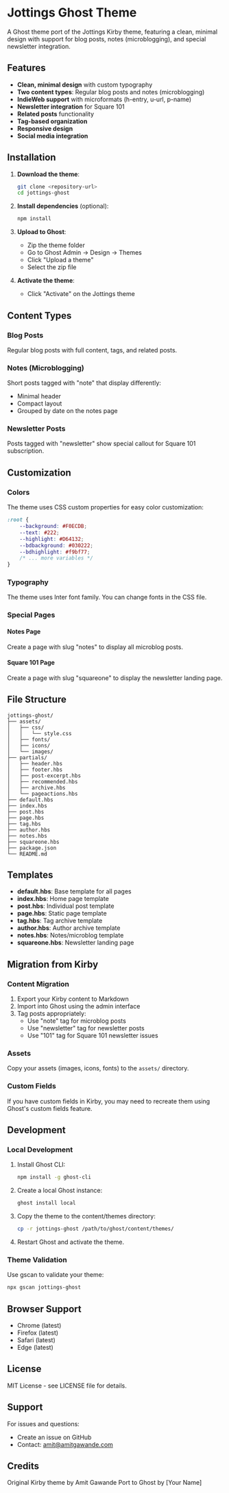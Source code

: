 # Jottings Ghost Theme

A Ghost theme port of the Jottings Kirby theme, featuring a clean, minimal design with support for blog posts, notes (microblogging), and special newsletter integration.

## Features

- **Clean, minimal design** with custom typography
- **Two content types**: Regular blog posts and notes (microblogging)
- **IndieWeb support** with microformats (h-entry, u-url, p-name)
- **Newsletter integration** for Square 101
- **Related posts** functionality
- **Tag-based organization**
- **Responsive design**
- **Social media integration**

## Installation

1. **Download the theme**:
   ```bash
   git clone <repository-url>
   cd jottings-ghost
   ```

2. **Install dependencies** (optional):
   ```bash
   npm install
   ```

3. **Upload to Ghost**:
   - Zip the theme folder
   - Go to Ghost Admin → Design → Themes
   - Click "Upload a theme"
   - Select the zip file

4. **Activate the theme**:
   - Click "Activate" on the Jottings theme

## Content Types

### Blog Posts
Regular blog posts with full content, tags, and related posts.

### Notes (Microblogging)
Short posts tagged with "note" that display differently:
- Minimal header
- Compact layout
- Grouped by date on the notes page

### Newsletter Posts
Posts tagged with "newsletter" show special callout for Square 101 subscription.

## Customization

### Colors
The theme uses CSS custom properties for easy color customization:

```css
:root {
    --background: #F0ECDB;
    --text: #222;
    --highlight: #D64132;
    --bdbackground: #030222;
    --bdhighlight: #f9bf77;
    /* ... more variables */
}
```

### Typography
The theme uses Inter font family. You can change fonts in the CSS file.

### Special Pages

#### Notes Page
Create a page with slug "notes" to display all microblog posts.

#### Square 101 Page
Create a page with slug "squareone" to display the newsletter landing page.

## File Structure

```
jottings-ghost/
├── assets/
│   ├── css/
│   │   └── style.css
│   ├── fonts/
│   ├── icons/
│   └── images/
├── partials/
│   ├── header.hbs
│   ├── footer.hbs
│   ├── post-excerpt.hbs
│   ├── recommended.hbs
│   ├── archive.hbs
│   └── pageactions.hbs
├── default.hbs
├── index.hbs
├── post.hbs
├── page.hbs
├── tag.hbs
├── author.hbs
├── notes.hbs
├── squareone.hbs
├── package.json
└── README.md
```

## Templates

- **default.hbs**: Base template for all pages
- **index.hbs**: Home page template
- **post.hbs**: Individual post template
- **page.hbs**: Static page template
- **tag.hbs**: Tag archive template
- **author.hbs**: Author archive template
- **notes.hbs**: Notes/microblog template
- **squareone.hbs**: Newsletter landing page

## Migration from Kirby

### Content Migration
1. Export your Kirby content to Markdown
2. Import into Ghost using the admin interface
3. Tag posts appropriately:
   - Use "note" tag for microblog posts
   - Use "newsletter" tag for newsletter posts
   - Use "101" tag for Square 101 newsletter issues

### Assets
Copy your assets (images, icons, fonts) to the `assets/` directory.

### Custom Fields
If you have custom fields in Kirby, you may need to recreate them using Ghost's custom fields feature.

## Development

### Local Development
1. Install Ghost CLI:
   ```bash
   npm install -g ghost-cli
   ```

2. Create a local Ghost instance:
   ```bash
   ghost install local
   ```

3. Copy the theme to the content/themes directory:
   ```bash
   cp -r jottings-ghost /path/to/ghost/content/themes/
   ```

4. Restart Ghost and activate the theme.

### Theme Validation
Use gscan to validate your theme:
```bash
npx gscan jottings-ghost
```

## Browser Support

- Chrome (latest)
- Firefox (latest)
- Safari (latest)
- Edge (latest)

## License

MIT License - see LICENSE file for details.

## Support

For issues and questions:
- Create an issue on GitHub
- Contact: amit@amitgawande.com

## Credits

Original Kirby theme by Amit Gawande
Port to Ghost by [Your Name] 